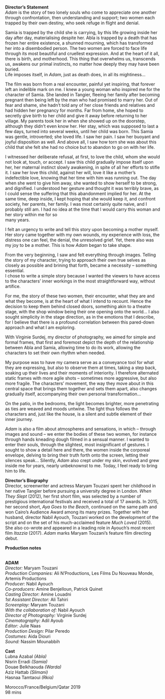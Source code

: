 

**Director’s Statement**  
_Adam_ is the story of two lonely souls who come to appreciate one another through confrontation, then understanding and support; two women each trapped by their own destiny, who seek refuge in flight and denial.

Samia is trapped by the child she is carrying, by this life growing inside her day after day, materialising despite her. Abla is trapped by a death that has frozen her entire existence, a shunned mourning, which has transformed her into a disembodied person. The two women are forced to face life through its most beautiful and cruellest expression. And at the heart of it all, there is birth, and motherhood. This thing that overwhelms us, transcends us, awakens our primal instincts, no matter how deeply they may have been buried.  
Life imposes itself, in _Adam_, just as death does, in all its mightiness...

The film was born from a real encounter, painful yet inspiring, that forever left an indelible mark on me. I knew a young woman who inspired me for the character of Samia. She landed in Tangier, fleeing her family after becoming pregnant then being left by the man who had promised to marry her. Out of fear and shame, she hadn’t told any of her close friends and relatives and had hidden her pregnancy for months. Far from home, she hoped to secretly give birth to her child and give it away before returning to her village. My parents took her in when she showed up on the doorstep, although they didn’t even know her. Her stay, which was supposed to last a few days, turned into several weeks, until her child was born. This Samia was gentle, introverted; she loved life. I saw her pain. I saw her buoyant and joyful disposition as well. And above all, I saw how torn she was about this child that she felt she had no choice but to abandon to go on with her life.

I witnessed her deliberate refusal, at first, to love the child, whom she would not look at, touch, or accept. I saw this child gradually impose itself upon her, her maternal instinct slowly awakening, in spite of all her efforts to stifle it. I saw her love this child, against her will, love it like a mother’s indefectible love, knowing that her time with him was running out. The day when she went to give him away, she wanted to show herself to be strong, and dignified. I understood her gesture and thought it was terribly brave, as I could sense the suffering that this abandonment implied for her. At the same time, deep inside, I kept hoping that she would keep it, and confront society, her parents, her family. I was most certainly quite naive, and I probably still am. I had no idea at the time that I would carry this woman and her story within me for so  
many years.

I felt an urgency to write and tell this story upon becoming a mother myself. Her story came together with my own wounds, my experience with loss, the distress one can feel, the denial, the unresolved grief. Yet, there also was my joy to be a mother. This is how _Adam_ began to take shape.

From the very beginning, I saw and felt everything through images. Telling the story of my character, trying to approach their own true selves as closely as possible and brining that forth, became a necessity – something essential.  
I chose to write a simple story because I wanted the viewers to have access to the characters’ inner workings in the most straightforward way, without artifice.

For me, the story of these two women, their encounter, what they are and what they become, is at the heart of what I intend to recount. Hence the decision to keep them behind closed doors, something akin to a theatre stage, with the shop window being their one opening onto the world... I also sought simplicity in the stage direction, as in the emotions that I describe, for I believe that there is a profound correlation between this pared-down approach and what I am exploring.

With Virginie Surdej, my director of photography, we aimed for simple and formal frames, that first and foremost depict the depth of the relationship between Abla and Samia, allowing time to do its work, allowing the characters to set their own rhythm when needed.

My purpose was to have my camera serve as a conveyance tool for what they are expressing, but also to observe them at times, taking a step back, soaking up their lives and their moments of interiority. I therefore alternated static frames with more agile shots – sometimes more aggressive, but also more fragile. The characters’ movement, the way they move about in this central space that brings them together and sets them apart, also changes gradually itself, accompanying their own personal transformation...

On the patio, in the bedrooms, the light becomes brighter, more penetrating as ties are weaved and moods untwine. The light thus follows the characters and, just like the house, is a silent and subtle element of their inner journey.

_Adam_ is also a film about atmospheres and sensations, in which – through images and sound – we enter the bodies of these two women, for instance through hands kneading dough filmed in a sensual manner. I wanted to enter their souls, through the slightest, most insignificant of gestures. I sought to show a detail here and there, the women inside the corporeal envelope, delving to bring their truth forth onto the screen, letting their silences speak... Silently, _Adam_ also crept under my skin, evolved and grew inside me for years, nearly unbeknownst to me. Today, I feel ready to bring him to life.

**Director’s Biography**  
Director, screenwriter and actress Maryam Touzani spent her childhood in her native Tangier before pursuing a university degree in London. _When They Slept_ (2012), her first short film, was selected by a number of prestigious international festivals and received a total of 17 awards. In 2015, her second short, _Aya Goes to the Beach_, continued on the same path and won Cairo’s Audience Award among its many prizes. Together with her husband, director Nabil Ayouch, Touzani worked on the development of the script and on the set of his much-acclaimed feature _Much Loved_ (2015). She also co-wrote and appeared in a leading role in Ayouch’s most recent film _Itazzia_ (2017). _Adam_ marks Maryam Touzani’s feature film directing debut.

**Production notes**
<br><br>


**ADAM**<br>
_Director:_ Maryam Touzani<br>
_Production Companies:_ Ali N’Productions,  Les Films Du Nouveau Monde, Artemis Productions<br>
_Producer:_  Nabil Ayouch<br>
_Co-producers:_  Amine Benjelloun, Patrick Quinet<br>
_Casting_  _Director:_  Amine Louadni<br>
_1st Assistant Director:_  Ali Tahiri<br>
_Screenplay:_  Maryam Touzani<br>
_With the collaboration of:_  Nabil Ayouch<br>
_Director of Photography:_  Virginie Surdej<br>
_Cinematography:_  Adil Ayoub<br>
_Editor:_  Julie Naas<br>
_Production_  _Design:_  Pilar Peredo<br>
_Costumes:_  Aida Diouri<br>
_Sound:_  Nassim Mounabbih<br>

**Cast**<br>
Lubna Azabal _(Abla)_<br>
Nisrin Erradi _(Samia)_<br>
Douae Belkhaouda _(Warda)_<br>
Aziz Hattab _(Slimani)_<br>
Hasnaa Tamtaoui _(Rkia)_<br>

Morocco/France/Belgium/Qatar 2019<br>
98 mins
<br><br>
<!--stackedit_data:
eyJoaXN0b3J5IjpbLTgwMzUxNDk4OV19
-->